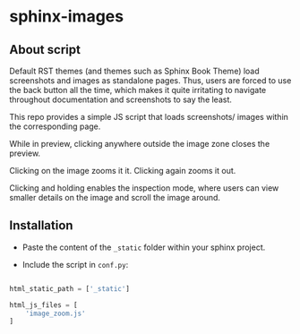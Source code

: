 # sphinx-images

## About script 

Default RST themes (and themes such as Sphinx Book Theme) load screenshots and images as standalone pages. Thus, users are forced to use the back button all the time, which makes it quite irritating to navigate throughout documentation and screenshots to say the least. 

This repo provides a simple JS script that loads screenshots/ images within the corresponding page. 

While in preview, clicking anywhere outside the image zone closes the preview.

Clicking on the image zooms it it. Clicking again zooms it out.

Clicking and holding enables the inspection mode, where users can view smaller details on the image and scroll the image around.

## Installation

- Paste the content of the `_static` folder within your sphinx project.


- Include the script in `conf.py`:

```py

html_static_path = ['_static']

html_js_files = [
    'image_zoom.js'
]


```


